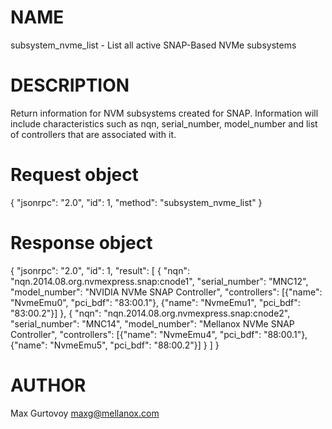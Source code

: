 # NAME

subsystem_nvme_list - List all active SNAP-Based NVMe subsystems

# DESCRIPTION

Return information for NVM subsystems created for SNAP. Information will
include characteristics such as nqn, serial_number, model_number and list
of controllers that are associated with it.

# Request object

{
  "jsonrpc": "2.0",
  "id": 1,
  "method": "subsystem_nvme_list"
}

# Response object

{
  "jsonrpc": "2.0",
  "id": 1,
  "result": [
    {
      "nqn": "nqn.2014.08.org.nvmexpress.snap:cnode1",
      "serial_number": "MNC12",
      "model_number": "NVIDIA NVMe SNAP Controller",
      "controllers": [{"name": "NvmeEmu0", "pci_bdf": "83:00.1"}, {"name": "NvmeEmu1", "pci_bdf": "83:00.2"}]
    },
    {
      "nqn": "nqn.2014.08.org.nvmexpress.snap:cnode2",
      "serial_number": "MNC14",
      "model_number": "Mellanox NVMe SNAP Controller",
      "controllers": [{"name": "NvmeEmu4", "pci_bdf": "88:00.1"}, {"name": "NvmeEmu5", "pci_bdf": "88:00.2"}]
    }
  ]
}


# AUTHOR

Max Gurtovoy <maxg@mellanox.com>
